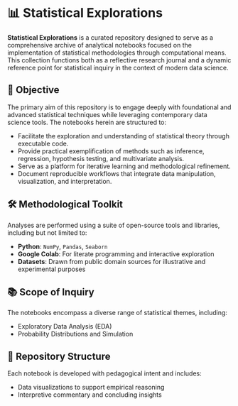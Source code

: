 # 📊 Statistical Explorations

**Statistical Explorations** is a curated repository designed to serve as a comprehensive archive of analytical notebooks focused on the implementation of statistical methodologies through computational means. This collection functions both as a reflective research journal and a dynamic reference point for statistical inquiry in the context of modern data science.

## 🎯 Objective

The primary aim of this repository is to engage deeply with foundational and advanced statistical techniques while leveraging contemporary data science tools. The notebooks herein are structured to:

- Facilitate the exploration and understanding of statistical theory through executable code.
- Provide practical exemplification of methods such as inference, regression, hypothesis testing, and multivariate analysis.
- Serve as a platform for iterative learning and methodological refinement.
- Document reproducible workflows that integrate data manipulation, visualization, and interpretation.

## 🛠️ Methodological Toolkit

Analyses are performed using a suite of open-source tools and libraries, including but not limited to:

- **Python**: `NumPy`, `Pandas`, `Seaborn`
- **Google Colab**: For literate programming and interactive exploration
- **Datasets**: Drawn from public domain sources for illustrative and experimental purposes

## 📚 Scope of Inquiry

The notebooks encompass a diverse range of statistical themes, including:

- Exploratory Data Analysis (EDA)
- Probability Distributions and Simulation

## 📁 Repository Structure

Each notebook is developed with pedagogical intent and includes:

- Data visualizations to support empirical reasoning
- Interpretive commentary and concluding insights


